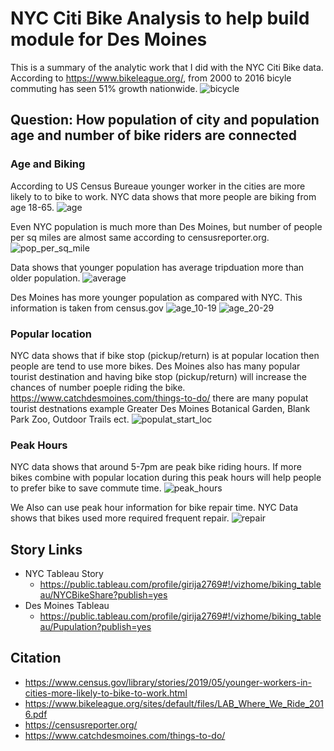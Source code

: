 # NYC Citi Bike Analysis to help build module for Des Moines
This is a summary of the analytic work that I did with the NYC Citi Bike data. According to https://www.bikeleague.org/, from 2000 to 2016 bicyle commuting has seen 51% growth nationwide.
![bicycle](images/simple-bicycle_t.jpg)
## Question: How population of city and population age and number of bike riders are connected
### Age and Biking
According to US Census Bureaue younger worker in the cities are more likely to to bike to work. NYC data shows that more people are biking from age 18-65.
![age](images/age.png)

Even NYC population is much more than Des Moines, but number of people per sq miles are almost same according to censusreporter.org.
![pop_per_sq_mile](images/pop_per_sq_mile.png)

Data shows that younger population has average tripduation more than older population.
![average](images/avg_tripduation.png)

Des Moines has more younger population as compared with NYC. This information is taken from census.gov
![age_10-19](images/age_10_19.png)
![age_20-29](images/age_20_29.png)


### Popular location
NYC data shows that if bike stop (pickup/return) is at popular location then people are tend to use more bikes. Des Moines also has many popular tourist destination and having bike stop (pickup/return) will increase the chances of number poeple riding the bike. https://www.catchdesmoines.com/things-to-do/ there are many populat tourist destnations example Greater Des Moines Botanical Garden, Blank Park Zoo, Outdoor Trails ect.
![populat_start_loc](images/popular_start_loc.png)

### Peak Hours
NYC data shows that around 5-7pm are peak bike riding hours. If more bikes combine with popular location during this peak hours will help people to prefer bike to save commute time.
![peak_hours](images/peak_hours.png)

We Also can use peak hour information for bike repair time. NYC Data shows that bikes used more required frequent repair.
![repair](images/bike_utilization.png)

## Story Links
* NYC Tableau Story
    * https://public.tableau.com/profile/girija2769#!/vizhome/biking_tableau/NYCBikeShare?publish=yes
* Des Moines Tableau 
    * https://public.tableau.com/profile/girija2769#!/vizhome/biking_tableau/Pupulation?publish=yes

## Citation
* https://www.census.gov/library/stories/2019/05/younger-workers-in-cities-more-likely-to-bike-to-work.html
* https://www.bikeleague.org/sites/default/files/LAB_Where_We_Ride_2016.pdf
* https://censusreporter.org/
* https://www.catchdesmoines.com/things-to-do/


